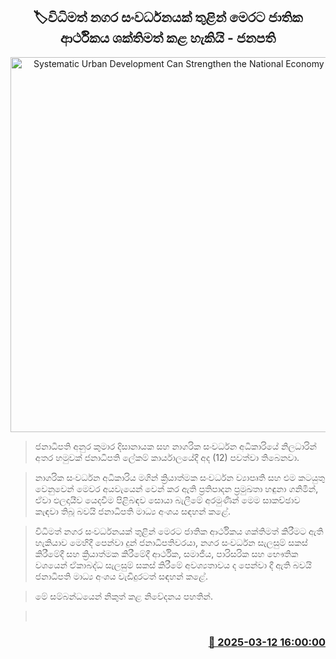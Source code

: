 <p align='center'><b><h2 align='center' title='Systematic Urban Development Can Strengthen the National Economy – President'>🏷විධිමත් නගර සංවර්ධනයක් තුළින් මෙරට ජාතික ආර්ථිකය ශක්තිමත් කළ හැකියි - ජනපති</h2></b></p>
<p align='center'><img src='https://helakuru.sgp1.cdn.digitaloceanspaces.com/esana/images/lib/anura-president-meet-pmd.jpg' width='600' alt='Systematic Urban Development Can Strengthen the National Economy – President'></p>

> ජනාධිපති අනුර කුමාර දිසානායක සහ නාගරික සංවර්ධන අධිකාරියේ නිලධාරින් අතර හමුවක් ජනාධිපති ලේකම් කාර්යාලයේදී අද (12) පවත්වා තිබෙනවා.

> නාගරික සංවර්ධන අධිකාරිය මගින් ක්‍රියාත්මක සංවර්ධන ව්‍යාපෘති සහ එම කටයුතු වෙනුවෙන් මෙවර අයවැයෙන් වෙන් කර ඇති ප්‍රතිපාදන ප්‍රමුඛතා හඳුනා ගනිමින්, ඒවා ඵලදායීව යෙදවීම පිළිබඳව සොයා බැලීමේ අරමුණින් මෙම සාකච්ඡාව කැඳවා තිබූ බවයි ජනාධිපති මාධ්‍ය අංශය සඳහන් කළේ.

> විධිමත් නගර සංවර්ධනයක් තුළින් මෙරට ජාතික ආර්ථිකය ශක්තිමත් කිරීමට ඇති හැකියාව මෙහිදී පෙන්වා දුන් ජනාධිපතිවරයා, නගර සංවර්ධන සැලසුම් සකස් කිරීමේදී සහ ක්‍රියාත්මක කිරීමේදී ආර්ථික, සමාජීය, පාරිසරික සහ භෞතික වශයෙන් ඒකාබද්ධ සැලසුම් සකස් කිරීමේ අවශ්‍යතාවය ද පෙන්වා දී ඇති බවයි ජනාධිපති මාධ්‍ය අංශය වැඩිදුරටත් සඳහන් කළේ.

> මේ සම්බන්ධයෙන් නිකුත් කළ නිවේදනය පහතින්. 

>  



<h3 align='right'><a href='https://www.helakuru.lk/esana/p/108293/'>📅 2025-03-12 16:00:00</a></h3>
